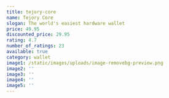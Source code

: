 ```yaml
---
title: tejory-core
name: Tejory Core
slogan: The world's easiest hardware wallet
price: 49.95
discounted_price: 29.95
rating: 4.7
number_of_ratings: 23
available: true
category: wallet
image1: /static/images/uploads/image-removebg-preview.png
image2: ''
image3: ''
image4: ''
image5: ''
---
```


